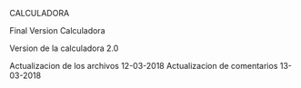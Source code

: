 CALCULADORA

Final Version Calculadora

Version de la calculadora 2.0

Actualizacion de los archivos 12-03-2018
Actualizacion de comentarios  13-03-2018

